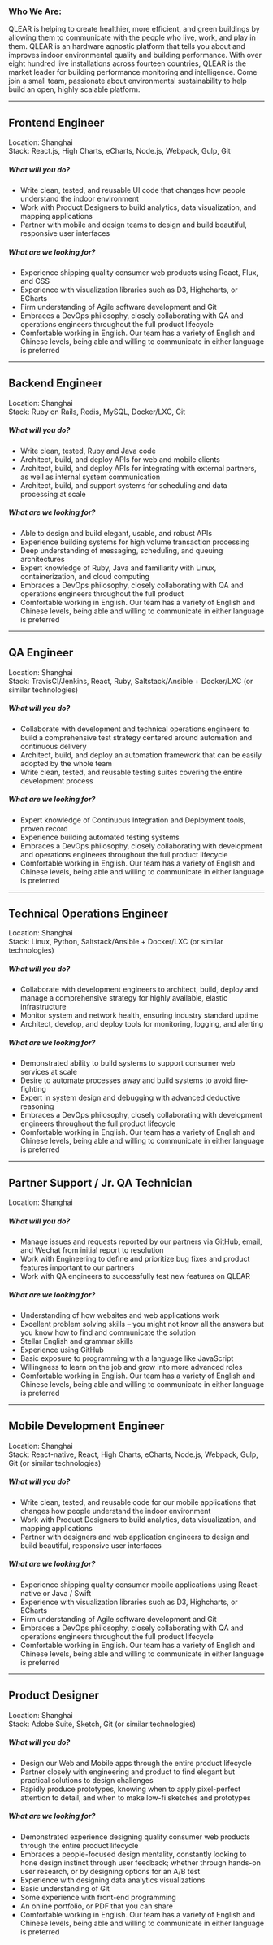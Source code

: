 ### Who We Are:
QLEAR is helping to create healthier, more efficient, and green buildings by allowing them to communicate with the people who live, work, and play in them. QLEAR is an hardware agnostic platform that tells you about and improves indoor environmental quality and building performance. With over eight hundred live installations across fourteen countries, QLEAR is the market leader for building performance monitoring and intelligence. Come join a small team, passionate about environmental sustainability to help build an open, highly scalable platform.

---
## Frontend Engineer
Location: Shanghai  
Stack: React.js, High Charts, eCharts, Node.js, Webpack, Gulp, Git

##### What will you do?
- Write clean, tested, and reusable UI code that changes how people understand the indoor environment
- Work with Product Designers to build analytics, data visualization, and mapping applications
- Partner with mobile and design teams to design and build beautiful, responsive user interfaces

##### What are we looking for?
- Experience shipping quality consumer web products using React, Flux, and CSS
- Experience with visualization libraries such as D3, Highcharts, or ECharts
- Firm understanding of Agile software development and Git
- Embraces a DevOps philosophy, closely collaborating with QA and operations engineers throughout the full product lifecycle
- Comfortable working in English. Our team has a variety of English and Chinese levels, being able and willing to communicate in either language is preferred

---
## Backend Engineer
Location:  Shanghai  
Stack: Ruby on Rails, Redis, MySQL, Docker/LXC, Git

##### What will you do?
- Write clean, tested, Ruby and Java code
- Architect, build, and deploy APIs for web and mobile clients
- Architect, build, and deploy APIs for integrating with external partners, as well as internal system communication
- Architect, build, and support systems for scheduling and data processing at scale

##### What are we looking for?
- Able to design and build elegant, usable, and robust APIs
- Experience building systems for high volume transaction processing
- Deep understanding of messaging, scheduling, and queuing architectures
- Expert knowledge of Ruby, Java and familiarity with Linux, containerization, and cloud computing
- Embraces a DevOps philosophy, closely collaborating with QA and operations engineers throughout the full product
- Comfortable working in English. Our team has a variety of English and Chinese levels, being able and willing to communicate in either language is preferred

---
## QA Engineer
Location: Shanghai  
Stack: TravisCI/Jenkins, React, Ruby, Saltstack/Ansible + Docker/LXC (or similar technologies)

##### What will you do?
- Collaborate with development and technical operations engineers to build a comprehensive test strategy centered around automation and continuous delivery
-  Architect, build, and deploy an automation framework that can be easily adopted by the whole team
- Write clean, tested, and reusable testing suites covering the entire development process

##### What are we looking for?
- Expert knowledge of Continuous Integration and Deployment tools, proven record
- Experience building automated testing systems
- Embraces a DevOps philosophy, closely collaborating with development and operations engineers throughout the full product lifecycle
- Comfortable working in English. Our team has a variety of English and Chinese levels, being able and willing to communicate in either language is preferred

---

## Technical Operations Engineer
Location: Shanghai  
Stack: Linux, Python, Saltstack/Ansible + Docker/LXC (or similar technologies)

##### What will you do?
- Collaborate with development engineers to architect, build, deploy and manage a comprehensive strategy for highly available, elastic infrastructure
- Monitor system and network health, ensuring industry standard uptime
- Architect, develop, and deploy tools for monitoring, logging, and alerting

##### What are we looking for?
- Demonstrated ability to build systems to support consumer web services at scale
- Desire to automate processes away and build systems to avoid fire-fighting
- Expert in system design and debugging with advanced deductive reasoning
- Embraces a DevOps philosophy, closely collaborating with development engineers throughout the full product lifecycle
- Comfortable working in English. Our team has a variety of English and Chinese levels, being able and willing to communicate in either language is preferred

---

## Partner Support / Jr. QA Technician
Location: Shanghai

##### What will you do?
- Manage issues and requests reported by our partners via GitHub, email, and Wechat from initial report to resolution
- Work with Engineering to define and prioritize bug fixes and product features important to our partners
- Work with QA engineers to successfully test new features on QLEAR

##### What are we looking for?
- Understanding of how websites and web applications work
- Excellent problem solving skills – you might not know all the answers but you know how to find and communicate the solution
- Stellar English and grammar skills
- Experience using GitHub
- Basic exposure to programming with a language like JavaScript
- Willingness to learn on the job and grow into more advanced roles
- Comfortable working in English. Our team has a variety of English and Chinese levels, being able and willing to communicate in either language is preferred

---

## Mobile Development Engineer
Location: Shanghai  
Stack: React-native, React, High Charts, eCharts, Node.js, Webpack, Gulp, Git (or similar technologies)

##### What will you do?
- Write clean, tested, and reusable code for our mobile applications that changes how people understand the indoor environment
- Work with Product Designers to build analytics, data visualization, and mapping applications
- Partner with designers and web application engineers to design and build beautiful, responsive user interfaces

##### What are we looking for?
- Experience shipping quality consumer mobile applications using React-native or Java / Swift
- Experience with visualization libraries such as D3, Highcharts, or ECharts
- Firm understanding of Agile software development and Git
- Embraces a DevOps philosophy, closely collaborating with QA and operations engineers throughout the full product lifecycle
- Comfortable working in English. Our team has a variety of English and Chinese levels, being able and willing to communicate in either language is preferred

---

## Product Designer
Location: Shanghai  
Stack: Adobe Suite, Sketch, Git (or similar technologies)

##### What will you do?
- Design our Web and Mobile apps through the entire product lifecycle
- Partner closely with engineering and product to find elegant but practical solutions to design challenges
- Rapidly produce prototypes, knowing when to apply pixel-perfect attention to detail, and when to make low-fi sketches and prototypes

##### What are we looking for?
- Demonstrated experience designing quality consumer web products through the entire product lifecycle
- Embraces a people-focused design mentality, constantly looking to hone design instinct through user feedback; whether through hands-on user research, or by designing options for an A/B test
- Experience with designing data analytics visualizations
- Basic understanding of Git
- Some experience with front-end programming
- An online portfolio, or PDF that you can share
- Comfortable working in English. Our team has a variety of English and Chinese levels, being able and willing to communicate in either language is preferred

